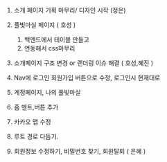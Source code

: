 1. 소개 페이지 기획 마무리/ 디자인 시작 (정은)

2. 풀빛마실 페이지 ( 호성 )

   1. 백엔드에서 테이블 만들고
   2. 연동해서 css마무리

3. 소개페이지 구조 변경 or 랜더링 이슈 해결 ( 호성,혜진 )

4. Nav에 로그인 회원가입 버튼으로 수정, 로그인시 현재대로

5. 계정페이지, 나의 풀빛마실

6. 홈 멘트,버튼 추가

7. 카카오 맵 수정

8. 루트 경로 다듬기.

9. 회원정보 수정하기, 비밀번호 찾기, 회원탈퇴 ( 은혜 )
